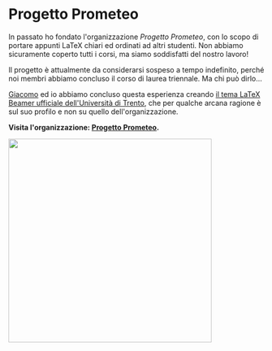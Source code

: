 # Progetto Prometeo

In passato ho fondato l'organizzazione *Progetto Prometeo*, con lo scopo di portare appunti LaTeX chiari ed ordinati ad altri studenti. 
Non abbiamo sicuramente coperto tutti i corsi, ma siamo soddisfatti del nostro lavoro!

Il progetto è attualmente da considerarsi sospeso a tempo indefinito, perché noi membri abbiamo concluso il corso di laurea triennale. Ma chi può dirlo...

[Giacomo](https://github.com/giacomoborin) ed io abbiamo concluso questa esperienza creando [il tema LaTeX Beamer ufficiale dell'Università di Trento](https://github.com/giacomoborin/Beamer-Theme), che per qualche arcana ragione è sul suo profilo e non su quello dell'organizzazione.

**Visita l'organizzazione: [Progetto Prometeo](https://github.com/Progetto-Prometeo).**

<img src="https://user-images.githubusercontent.com/64229723/116280774-54ccd400-a789-11eb-833c-70dadb3dea18.PNG" width="400" class="center">

